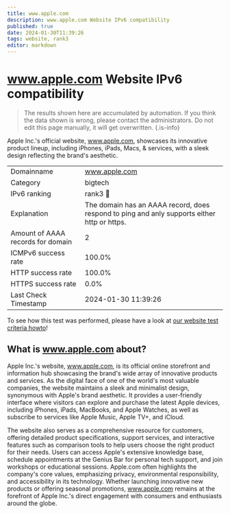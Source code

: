 ```yaml
---
title: www.apple.com
description: www.apple.com Website IPv6 compatibility
published: true
date: 2024-01-30T11:39:26
tags: website, rank3
editor: markdown
---
```


# www.apple.com Website IPv6 compatibility

> The results shown here are accumulated by automation. If you think the data shown is wrong, please contact the administrators. 
> Do not edit this page manually, it will get overwritten.
{.is-info}

Apple Inc.'s official website, www.apple.com, showcases its innovative product lineup, including iPhones, iPads, Macs, & services, with a sleek design reflecting the brand's aesthetic.


|   |   |
| - | - |
| Domainname | www.apple.com
| Category | bigtech |
| IPv6 ranking | rank3 :3rd_place_medal: |
| Explanation | The domain has an AAAA record, does respond to ping and anly supports either http or https. |
| Amount of AAAA records for domain | 2 |
| ICMPv6 success rate | 100.0%|
| HTTP success rate | 100.0% |
| HTTPS success rate | 0.0% |
| Last Check Timestamp | 2024-01-30 11:39:26 |

To see how this test was performed, please have a look at [our website test criteria howto](/howto/testcriteria/website)!


## What is www.apple.com about?
Apple Inc.'s website, www.apple.com, is its official online storefront and information hub showcasing the brand's wide array of innovative products and services. As the digital face of one of the world's most valuable companies, the website maintains a sleek and minimalist design, synonymous with Apple's brand aesthetic. It provides a user-friendly interface where visitors can explore and purchase the latest Apple devices, including iPhones, iPads, MacBooks, and Apple Watches, as well as subscribe to services like Apple Music, Apple TV+, and iCloud.

The website also serves as a comprehensive resource for customers, offering detailed product specifications, support services, and interactive features such as comparison tools to help users choose the right product for their needs. Users can access Apple's extensive knowledge base, schedule appointments at the Genius Bar for personal tech support, and join workshops or educational sessions. Apple.com often highlights the company's core values, emphasizing privacy, environmental responsibility, and accessibility in its technology. Whether launching innovative new products or offering seasonal promotions, www.apple.com remains at the forefront of Apple Inc.'s direct engagement with consumers and enthusiasts around the globe.

